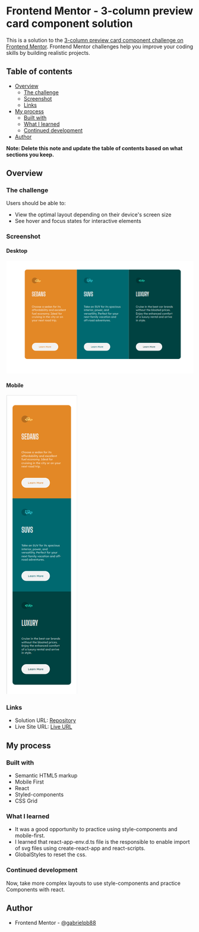 # Frontend Mentor - 3-column preview card component solution

This is a solution to the [3-column preview card component challenge on Frontend Mentor](https://www.frontendmentor.io/challenges/3column-preview-card-component-pH92eAR2-). Frontend Mentor challenges help you improve your coding skills by building realistic projects. 

## Table of contents

- [Overview](#overview)
  - [The challenge](#the-challenge)
  - [Screenshot](#screenshot)
  - [Links](#links)
- [My process](#my-process)
  - [Built with](#built-with)
  - [What I learned](#what-i-learned)
  - [Continued development](#continued-development)
- [Author](#author)

**Note: Delete this note and update the table of contents based on what sections you keep.**

## Overview

### The challenge

Users should be able to:

- View the optimal layout depending on their device's screen size
- See hover and focus states for interactive elements

### Screenshot

#### Desktop
![img.png](screenshots/desktop.png)

#### Mobile
![img.png](screenshots/mobile.png)

### Links

- Solution URL: [Repository](https://github.com/gabrielpb88/frontendmentor/tree/three-column-preview-card)
- Live Site URL: [Live URL](https://gabrielpb88.github.io/frontendmentor/three-column-preview-card)

## My process

### Built with

- Semantic HTML5 markup
- Mobile First 
- React
- Styled-components
- CSS Grid

### What I learned

- It was a good opportunity to practice using style-components and mobile-first.
- I learned that react-app-env.d.ts file is the responsible to enable import of svg files using create-react-app and react-scripts. 
- GlobalStyles to reset the css.

### Continued development

Now, take more complex layouts to use style-components and practice Components with react.

## Author

- Frontend Mentor - [@gabrielpb88](https://www.frontendmentor.io/profile/gabrielpb88)